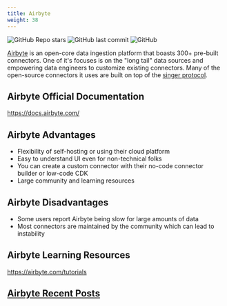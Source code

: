 ```yaml
---
title: Airbyte
weight: 38
---
```


![GitHub Repo stars](https://img.shields.io/github/stars/airbytehq/airbyte?style=social) ![GitHub last commit](https://img.shields.io/github/last-commit/airbytehq/airbyte) ![GitHub](https://img.shields.io/github/license/airbytehq/airbyte)

[Airbyte](https://airbyte.com/) is an open-core data ingestion platform that boasts 300+ pre-built connectors. One of it's focuses is on the "long tail" data sources and empowering data engineers to customize existing connectors. Many of the open-source connectors it uses are built on top of the [singer protocol](https://www.singer.io/).

## Airbyte Official Documentation

https://docs.airbyte.com/

## Airbyte Advantages

- Flexibility of self-hosting or using their cloud platform
- Easy to understand UI even for non-technical folks
- You can create a custom connector with their no-code connector builder or low-code CDK
- Large community and learning resources

## Airbyte Disadvantages

- Some users report Airbyte being slow for large amounts of data
- Most connectors are maintained by the community which can lead to instability

## Airbyte Learning Resources

https://airbyte.com/tutorials

## [Airbyte Recent Posts](https://www.reddit.com/r/dataengineering/search/?q=airbyte&restrict_sr=1)

